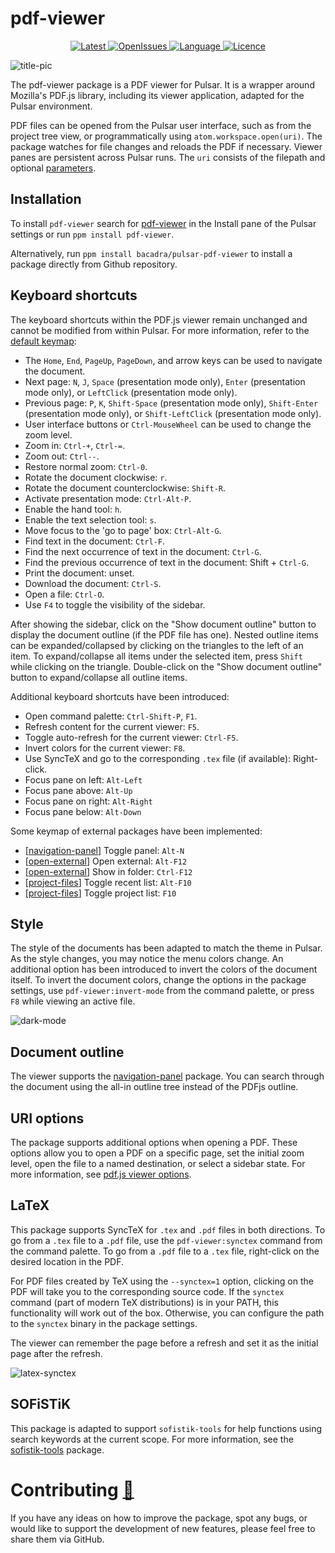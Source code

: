 # pdf-viewer

<p align="center">
  <a href="https://github.com/bacadra/pulsar-pdf-viewer/tags">
  <img src="https://img.shields.io/github/v/tag/bacadra/pulsar-pdf-viewer?style=for-the-badge&label=Latest&color=blue" alt="Latest">
  </a>
  <a href="https://github.com/bacadra/pulsar-pdf-viewer/issues">
  <img src="https://img.shields.io/github/issues-raw/bacadra/pulsar-pdf-viewer?style=for-the-badge&color=blue" alt="OpenIssues">
  </a>
  <a href="https://github.com/bacadra/pulsar-pdf-viewer/blob/master/package.json">
  <img src="https://img.shields.io/github/languages/top/bacadra/pulsar-pdf-viewer?style=for-the-badge&color=blue" alt="Language">
  </a>
  <a href="https://github.com/bacadra/pulsar-pdf-viewer/blob/master/LICENSE">
  <img src="https://img.shields.io/github/license/bacadra/pulsar-pdf-viewer?style=for-the-badge&color=blue" alt="Licence">
  </a>
</p>

![title-pic](https://github.com/bacadra/pulsar-pdf-viewer/blob/master/assets/title-pic.png?raw=true)

The pdf-viewer package is a PDF viewer for Pulsar. It is a wrapper around Mozilla's PDF.js library, including its viewer application, adapted for the Pulsar environment.

PDF files can be opened from the Pulsar user interface, such as from the project tree view, or programmatically using `atom.workspace.open(uri)`. The package watches for file changes and reloads the PDF if necessary. Viewer panes are persistent across Pulsar runs. The `uri` consists of the filepath and optional [parameters](https://github.com/mozilla/pdf.js/wiki/Viewer-options).

## Installation

To install `pdf-viewer` search for [pdf-viewer](https://web.pulsar-edit.dev/packages/pdf-viewer) in the Install pane of the Pulsar settings or run `ppm install pdf-viewer`.

Alternatively, run `ppm install bacadra/pulsar-pdf-viewer` to install a package directly from Github repository.

## Keyboard shortcuts

The keyboard shortcuts within the PDF.js viewer remain unchanged and cannot be modified from within Pulsar. For more information, refer to the [default keymap](https://github.com/mozilla/pdf.js/wiki/Frequently-Asked-Questions#faq-shortcuts):

- The `Home`, `End`, `PageUp`, `PageDown`, and arrow keys can be used to navigate the document.
- Next page: `N`, `J`, `Space` (presentation mode only), `Enter` (presentation mode only), or `LeftClick` (presentation mode only).
- Previous page: `P`, `K`, `Shift-Space` (presentation mode only), `Shift-Enter` (presentation mode only), or `Shift-LeftClick` (presentation mode only).
- User interface buttons or `Ctrl-MouseWheel` can be used to change the zoom level.
- Zoom in: `Ctrl-+`, `Ctrl-=`.
- Zoom out: `Ctrl--`.
- Restore normal zoom: `Ctrl-0`.
- Rotate the document clockwise: `r`.
- Rotate the document counterclockwise: `Shift-R`.
- Activate presentation mode: `Ctrl-Alt-P`.
- Enable the hand tool: `h`.
- Enable the text selection tool: `s`.
- Move focus to the 'go to page' box: `Ctrl-Alt-G`.
- Find text in the document: `Ctrl-F`.
- Find the next occurrence of text in the document: `Ctrl-G`.
- Find the previous occurrence of text in the document: Shift + `Ctrl-G`.
- Print the document: unset.
- Download the document: `Ctrl-S`.
- Open a file: `Ctrl-O`.
- Use `F4` to toggle the visibility of the sidebar.

After showing the sidebar, click on the "Show document outline" button to display the document outline (if the PDF file has one). Nested outline items can be expanded/collapsed by clicking on the triangles to the left of an item. To expand/collapse all items under the selected item, press `Shift` while clicking on the triangle. Double-click on the "Show document outline" button to expand/collapse all outline items.

Additional keyboard shortcuts have been introduced:

- Open command palette: `Ctrl-Shift-P`, `F1`.
- Refresh content for the current viewer: `F5`.
- Toggle auto-refresh for the current viewer: `Ctrl-F5`.
- Invert colors for the current viewer: `F8`.
- Use SyncTeX and go to the corresponding `.tex` file (if available): Right-click.
- Focus pane on left: `Alt-Left`
- Focus pane above: `Alt-Up`
- Focus pane on right: `Alt-Right`
- Focus pane below: `Alt-Down`

Some keymap of external packages have been implemented:
- [[navigation-panel](https://github.com/bacadra/pulsar-navigation-panel)] Toggle panel: `Alt-N`
- [[open-external](https://github.com/bacadra/pulsar-open-external)] Open external: `Alt-F12`
- [[open-external](https://github.com/bacadra/pulsar-open-external)] Show in folder: `Ctrl-F12`
- [[project-files](https://github.com/bacadra/pulsar-project-files)] Toggle recent list: `Alt-F10`
- [[project-files](https://github.com/bacadra/pulsar-project-files)] Toggle project list: `F10`

## Style

The style of the documents has been adapted to match the theme in Pulsar. As the style changes, you may notice the menu colors change. An additional option has been introduced to invert the colors of the document itself. To invert the document colors, change the options in the package settings, use `pdf-viewer:invert-mode` from the command palette, or press `F8` while viewing an active file.

![dark-mode](https://github.com/bacadra/pulsar-pdf-viewer/blob/master/assets/dark-mode.png?raw=true)

## Document outline

The viewer supports the [navigation-panel](https://github.com/bacadra/pulsar-navigation-panel) package. You can search through the document using the all-in outline tree instead of the PDFjs outline.

## URI options

The package supports additional options when opening a PDF. These options allow you to open a PDF on a specific page, set the initial zoom level, open the file to a named destination, or select a sidebar state. For more information, see [pdf.js viewer options](https://github.com/mozilla/pdf.js/wiki/Viewer-options).

## LaTeX

This package supports SyncTeX for `.tex` and `.pdf` files in both directions. To go from a `.tex` file to a `.pdf` file, use the `pdf-viewer:synctex` command from the command palette. To go from a `.pdf` file to a `.tex` file, right-click on the desired location in the PDF.

For PDF files created by TeX using the `--synctex=1` option, clicking on the PDF will take you to the corresponding source code. If the `synctex` command (part of modern TeX distributions) is in your PATH, this functionality will work out of the box. Otherwise, you can configure the path to the `synctex` binary in the package settings.

The viewer can remember the page before a refresh and set it as the initial page after the refresh.

![latex-synctex](https://github.com/bacadra/pulsar-pdf-viewer/blob/master/assets/latex-synctex.png?raw=true)

## SOFiSTiK

This package is adapted to support `sofistik-tools` for help functions using search keywords at the current scope. For more information, see the [sofistik-tools](https://github.com/bacadra/pulsar-sofistik-tools) package.

# Contributing [🍺](https://www.buymeacoffee.com/asiloisad)

If you have any ideas on how to improve the package, spot any bugs, or would like to support the development of new features, please feel free to share them via GitHub.
